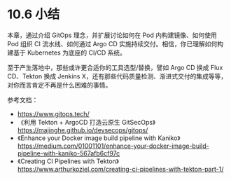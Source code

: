 # 10.6 小结

本章，通过介绍 GitOps 理念，并扩展讨论如何在 Pod 内构建镜像、如何使用 Pod 组织 CI 流水线、如何通过 Argo CD 实施持续交付。相信，你已理解如何构建基于 Kubernetes 为底座的 CI/CD 系统。

至于产生落地中，那些或许更合适你的工具选型/替换，譬如 Argo CD 换成 Flux CD、Tekton 换成 Jenkins X，还有那些代码质量检测、渐进式交付的集成等等，对你而言肯定不再是什么困难的事情。

参考文档：
- https://www.gitops.tech/
- 《利用 Tekton + ArgoCD 打造云原生 GitSecOps》 https://majinghe.github.io/devsecops/gitops/
- 《Enhance your Docker image build pipeline with Kaniko》https://medium.com/01001101/enhance-your-docker-image-build-pipeline-with-kaniko-567afb6cf97c
- 《Creating CI Pipelines with Tekton》https://www.arthurkoziel.com/creating-ci-pipelines-with-tekton-part-1/